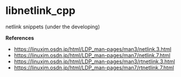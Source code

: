 
# libnetlink\_cpp
netlink snippets (under the developing)

**References**
- https://linuxjm.osdn.jp/html/LDP_man-pages/man3/netlink.3.html
- https://linuxjm.osdn.jp/html/LDP_man-pages/man7/netlink.7.html
- https://linuxjm.osdn.jp/html/LDP_man-pages/man3/rtnetlink.3.html
- https://linuxjm.osdn.jp/html/LDP_man-pages/man7/rtnetlink.7.html

